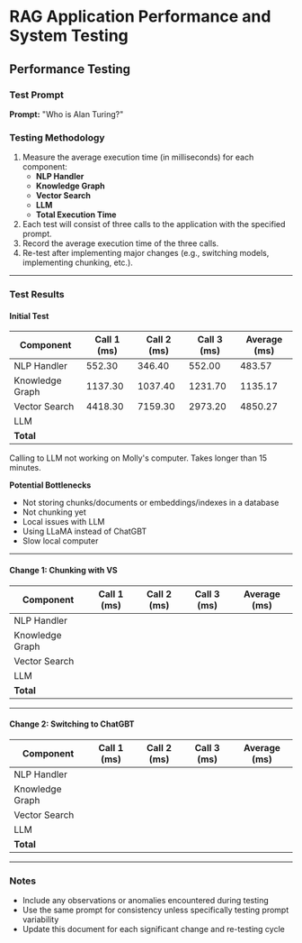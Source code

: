 # RAG Application Performance and System Testing

## Performance Testing

### Test Prompt
**Prompt:** "Who is Alan Turing?"

### Testing Methodology
1. Measure the average execution time (in milliseconds) for each component:
   - **NLP Handler**
   - **Knowledge Graph**
   - **Vector Search**
   - **LLM**
   - **Total Execution Time**
2. Each test will consist of three calls to the application with the specified prompt.
3. Record the average execution time of the three calls.
4. Re-test after implementing major changes (e.g., switching models, implementing chunking, etc.).

---

### Test Results

#### Initial Test
| Component          | Call 1 (ms) | Call 2 (ms) | Call 3 (ms) | Average (ms) |
|---------------------|-------------|-------------|-------------|--------------|
| NLP Handler         |552.30       |346.40       |552.00       |483.57        |
| Knowledge Graph     |1137.30      |1037.40      |1231.70      |1135.17       |
| Vector Search       |4418.30      |7159.30      |2973.20      |4850.27       |
| LLM                 |             |             |             |              |
| **Total**           |             |             |             |              |

Calling to LLM not working on Molly's computer. Takes longer than 15 minutes.

**Potential Bottlenecks**
- Not storing chunks/documents or embeddings/indexes in a database
- Not chunking yet
- Local issues with LLM
- Using LLaMA instead of ChatGBT
- Slow local computer 

---

#### Change 1: Chunking with VS
| Component          | Call 1 (ms) | Call 2 (ms) | Call 3 (ms) | Average (ms) |
|---------------------|-------------|-------------|-------------|--------------|
| NLP Handler         |             |             |             |              |
| Knowledge Graph     |             |             |             |              |
| Vector Search       |             |             |             |              |
| LLM                 |             |             |             |              |
| **Total**           |             |             |             |              |

---

#### Change 2: Switching to ChatGBT
| Component          | Call 1 (ms) | Call 2 (ms) | Call 3 (ms) | Average (ms) |
|---------------------|-------------|-------------|-------------|--------------|
| NLP Handler         |             |             |             |              |
| Knowledge Graph     |             |             |             |              |
| Vector Search       |             |             |             |              |
| LLM                 |             |             |             |              |
| **Total**           |             |             |             |              |

---

### Notes
- Include any observations or anomalies encountered during testing
- Use the same prompt for consistency unless specifically testing prompt variability
- Update this document for each significant change and re-testing cycle


